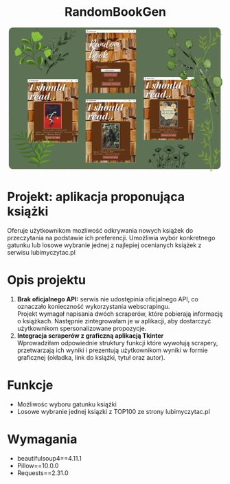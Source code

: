 <div style="text-align: center;">
  <h1>RandomBookGen</h1>
  <img src="source-code/assets/preview.png" alt="Logo" style="display: inline-block;">
</div>


# Projekt: aplikacja proponująca książki 

Oferuje użytkownikom mozliwość odkrywania nowych książek do przeczytania na podstawie ich preferencji. Umożliwia wybór konkretnego gatunku lub losowe wybranie jednej z najlepiej ocenianych książek z serwisu lubimyczytac.pl

# Opis projektu

<ol>
  <li><b>Brak oficjalnego API:</b> serwis nie udostępinia oficjalnego API, co oznaczało konieczność wykorzystania webscrapingu.</li>
  Projekt wymagał napisania dwóch scraperów, które pobierają informację o książkach. Następnie zintegrowałam je w aplikacji, aby dostarczyć użytkownikom spersonalizowane propozycje. 
  <li><b>Integracja scraperów z graficzną aplikacją Tkinter</b></li>
  Wprowadziłam odpowiednie struktury funkcji które wywołują scrapery, przetwarzają ich wyniki i prezentują użytkownikom wyniki w formie graficznej (okładka, link do książki, tytuł oraz autor). 
</ol>


# Funkcje
<ul>
  <li>Możliwośc wyboru gatunku książki</li>
  <li>Losowe wybranie jednej ksiązki z TOP100 ze strony lubimyczytac.pl</li>
</ul>

# Wymagania
<ul>
  <li>beautifulsoup4==4.11.1</li>
  <li>Pillow==10.0.0</li>
  <li>Requests==2.31.0</li>
</ul>











